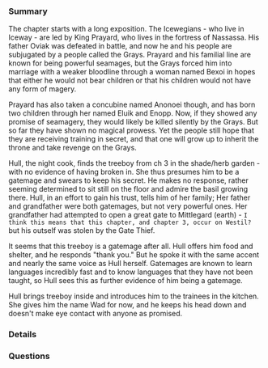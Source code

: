 ### Summary
The chapter starts with a long exposition. The Icewegians - who live in Iceway - are led by King Prayard, who lives in the fortress of Nassassa. His father Oviak was defeated in battle, and now he and his people are subjugated by a people called the Grays. Prayard and his familial line are known for being powerful seamages, but the Grays forced him into marriage with a weaker bloodline through a woman named Bexoi in hopes that either he would not bear children or that his children would not have any form of magery.

Prayard has also taken a concubine named Anonoei though, and has born two children through her named Eluik and Enopp. Now, if they showed any promise of seamagery, they would likely be killed silently by the Grays. But so far they have shown no magical prowess. Yet the people still hope that they are receiving training in secret, and that one will grow up to inherit the throne and take revenge on the Grays.

Hull, the night cook, finds the treeboy from ch 3 in the shade/herb garden - with no evidence of having broken in. She thus presumes him to be a gatemage and swears to keep his secret. He makes no response, rather seeming determined to sit still on the floor and admire the basil growing there. Hull, in an effort to gain his trust, tells him of her family; Her father and grandfather were both gatemages, but not very powerful ones. Her grandfather had attempted to open a great gate to Mittlegard (earth) - ```I think this means that this chapter, and chapter 3, occur on Westil?``` but his outself was stolen by the Gate Thief.

It seems that this treeboy is a gatemage after all. Hull offers him food and shelter, and he responds "thank you." But he spoke it with the same accent and nearly the same voice as Hull herself. Gatemages are known to learn languages incredibly fast and to know languages that they have not been taught, so Hull sees this as further evidence of him being a gatemage.

Hull brings treeboy inside and introduces him to the trainees in the kitchen. She gives him the name Wad for now, and he keeps his head down and doesn't make eye contact with anyone as promised.

### Details




### Questions
